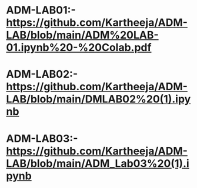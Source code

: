 # ADM-LAB01:-https://github.com/Kartheeja/ADM-LAB/blob/main/ADM%20LAB-01.ipynb%20-%20Colab.pdf

# ADM-LAB02:-https://github.com/Kartheeja/ADM-LAB/blob/main/DMLAB02%20(1).ipynb

# ADM-LAB03:-https://github.com/Kartheeja/ADM-LAB/blob/main/ADM_Lab03%20(1).ipynb

